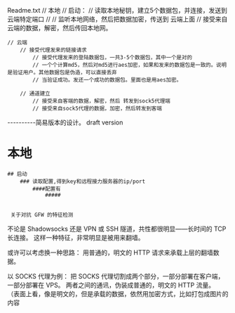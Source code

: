 Readme.txt
	// 本地
		// 启动：
			// 读取本地秘钥，建立5个数据包，并连接，发送到云端特定端口
			// 
		// 监听本地网络，然后把数据加密，传送到 云端上面
		// 接受来自云端的数据，解密，然后传回本地网。
	
	// 云端
		// 接受代理发来的链接请求
			// 接受代理发来的登陆数据包，一共3-5个数据包，其中一个是对的
			// 一个个计算md5，然后对md5进行aes加密，如果和发来的数据包是一致的。说明是验证用户。其他数据包是伪造，可以直接丢弃
			// 当验证成功。发还一个成功的数据包。里面也是用aes加密。
	
	    // 通道建立
	    	// 接受来自客端的数据，解密，然后 转发到sock5代理端
	    	// 接受来自sock5代理的数据，加密，然后转发到客端
	    
	    
----------简易版本的设计。 draft version
# 本地
	## 启动
		### 读取配置,得到key和远程接力服务器的ip/port
			####配置有
				#####	    
	    
	    
	 关于对抗 GFW 的特征检测
不论是 Shadowsocks 还是 VPN 或 SSH 隧道，共性都很明显——长时间的 TCP 长连接。
这样一种特征，非常明显是被用来翻墙。

或许可以考虑换一种思路：
用普通的，明文的 HTTP 请求来承载上层的翻墙数据。

以 SOCKS 代理为例：
把 SOCKS 代理切割成两个部分，一部分部署在客户端，一部分部署在 VPS。
两者之间的通讯，伪装成普通的，明文的 HTTP 流量。
（表面上看，像是明文的，但是承载的数据，依然用加密方式，比如打包成图片的内容